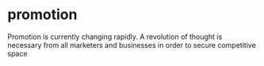 # promotion
Promotion is currently changing rapidly. A revolution of thought is necessary from all marketers and businesses in order to secure competitive space

